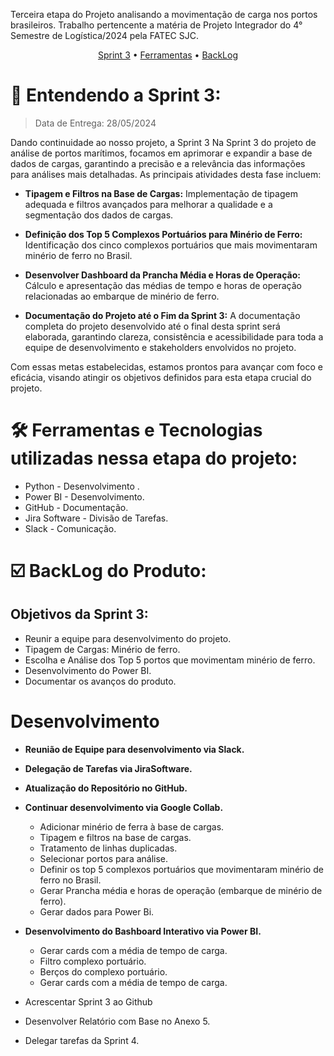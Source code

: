 Terceira etapa do Projeto analisando a movimentação de carga nos portos brasileiros. Trabalho pertencente a matéria de Projeto Integrador do 4° Semestre de Logística/2024 pela FATEC SJC.

 <p align="center">
     <a href="#sprint">Sprint 3</a> • 
     <a href="#ferramentas">Ferramentas</a> •
     <a href="#backlog">BackLog</a> 

<span id="sprint">

# :mag_right: Entendendo a Sprint 3:
> Data de Entrega: 28/05/2024

Dando continuidade ao nosso projeto, a Sprint 3 Na Sprint 3 do projeto de análise de portos marítimos, focamos em aprimorar e expandir a base de dados de cargas, garantindo a precisão e a relevância das informações para análises mais detalhadas. As principais atividades desta fase incluem:
* **Tipagem e Filtros na Base de Cargas:** Implementação de tipagem adequada e filtros avançados para melhorar a qualidade e a segmentação dos dados de cargas.

* **Definição dos Top 5 Complexos Portuários para Minério de Ferro:** Identificação dos cinco complexos portuários que mais movimentaram minério de ferro no Brasil.

* **Desenvolver Dashboard da Prancha Média e Horas de Operação:** Cálculo e apresentação das médias de tempo e horas de operação relacionadas ao embarque de minério de ferro.

* **Documentação do Projeto até o Fim da Sprint 3:** A documentação completa do projeto desenvolvido até o final desta sprint será elaborada, garantindo clareza, consistência e acessibilidade para toda a equipe de desenvolvimento e stakeholders envolvidos no projeto.

Com essas metas estabelecidas, estamos prontos para avançar com foco e eficácia, visando atingir os objetivos definidos para esta etapa crucial do projeto.

<span id="ferramentas">

# :hammer_and_wrench: Ferramentas e Tecnologias utilizadas nessa etapa do projeto:

* Python - Desenvolvimento .
* Power BI - Desenvolvimento.
* GitHub - Documentação.
* Jira Software - Divisão de Tarefas.
* Slack - Comunicação.


<span id="backlog">

# :ballot_box_with_check: BackLog do Produto:
## Objetivos da Sprint 3:
* Reunir a equipe para desenvolvimento do projeto.
* Tipagem de Cargas: Minério de ferro.
* Escolha e Análise dos Top 5 portos que movimentam minério de ferro.
* Desenvolvimento do Power BI.
* Documentar os avanços do produto.

# Desenvolvimento
* **Reunião de Equipe para desenvolvimento via Slack.**
* **Delegação de Tarefas via JiraSoftware.**
* **Atualização do Repositório no GitHub.**
* **Continuar desenvolvimento via Google Collab.**
  * Adicionar minério de ferra à base de cargas.
  * Tipagem e filtros na base de cargas.
  * Tratamento de linhas duplicadas.
  * Selecionar portos para análise.
  * Definir os top 5 complexos portuários que movimentaram minério de ferro no Brasil.
  * Gerar Prancha média e horas de operação (embarque de minério de ferro).
  * Gerar dados para Power Bi.
 
* **Desenvolvimento do Bashboard Interativo via Power BI.**
  * Gerar cards com a média de tempo de carga.
  * Filtro complexo portuário.
  * Berços do complexo portuário.
  * Gerar cards com a média de tempo de carga.

* Acrescentar Sprint 3 ao Github
* Desenvolver Relatório com Base no Anexo 5.
* Delegar tarefas da Sprint 4.
